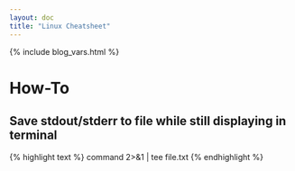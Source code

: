 ```yaml
---
layout: doc
title: "Linux Cheatsheet"
---
```


{% include blog_vars.html %}

# How-To

## Save stdout/stderr to file while still displaying in terminal

{% highlight text %}
command 2>&1 | tee file.txt
{% endhighlight %}
